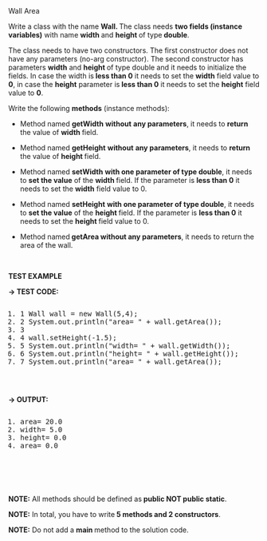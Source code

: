 <div class="instructions--content--1JI0g"><div class="instructions--title--3vSDk" data-purpose="exercise-title">Wall Area</div><div class="instructions--description--2Qd_w"><p>Write a class with the name <strong>Wall. </strong>The class needs <strong>two fields (instance variables)</strong> with name <strong>width </strong>and <strong>height </strong>of type<strong> double</strong>.</p><p>The class needs to have two constructors. The first constructor does not have any parameters (no-arg constructor). The second constructor has parameters <strong>width</strong> and <strong>height </strong>of type double and it needs to initialize the fields. In case the width is<strong> less than 0</strong> it needs to set the <strong>width</strong> field value to <strong>0</strong>, in case the <strong>height</strong> parameter is<strong> less than 0</strong> it needs to set the <strong>height</strong> field value to <strong>0</strong>.</p><p>Write the following <strong>methods</strong> (instance methods):</p><ul><li><p>Method named <strong>getWidth</strong> <strong>without</strong> <strong>any parameters</strong>, it needs to <strong>return</strong> the value of <strong>width </strong>field.</p></li><li><p>Method named <strong>getHeight</strong> <strong>without</strong> <strong>any parameters</strong>, it needs to <strong>return</strong> the value of <strong>height </strong>field.</p></li><li><p>Method named <strong>setWidth</strong> <strong>with one parameter of type double</strong>, it needs to <strong>set the value</strong> of the <strong>width </strong>field. If the parameter is <strong>less than 0</strong> it needs to set the <strong>width</strong> field value to 0.</p></li><li><p>Method named <strong>setHeight</strong> <strong>with one parameter of type double</strong>, it needs to <strong>set the value</strong> of the <strong>height </strong>field. If the parameter is <strong>less than 0</strong> it needs to set the <strong>height </strong>field value to 0.</p></li><li><p>Method named<strong> getArea without any parameters</strong>, it needs to return the area of the wall.</p></li></ul><p><br></p><p><strong>TEST EXAMPLE</strong></p><p><strong>→ TEST CODE:</strong></p><div class="ud-component--base-components--code-block" ng-non-bindable=""><div><pre class="prettyprint linenums prettyprinted" role="presentation" style=""><ol class="linenums"><li class="L0"><span class="lit">1</span><span class="pln"> </span><span class="typ">Wall</span><span class="pln"> wall </span><span class="pun">=</span><span class="pln"> </span><span class="kwd">new</span><span class="pln"> </span><span class="typ">Wall</span><span class="pun">(</span><span class="lit">5</span><span class="pun">,</span><span class="lit">4</span><span class="pun">);</span></li><li class="L1"><span class="lit">2</span><span class="pln"> </span><span class="typ">System</span><span class="pun">.</span><span class="kwd">out</span><span class="pun">.</span><span class="pln">println</span><span class="pun">(</span><span class="str">"area= "</span><span class="pln"> </span><span class="pun">+</span><span class="pln"> wall</span><span class="pun">.</span><span class="pln">getArea</span><span class="pun">());</span></li><li class="L2"><span class="lit">3</span><span class="pln"> </span></li><li class="L3"><span class="lit">4</span><span class="pln"> wall</span><span class="pun">.</span><span class="pln">setHeight</span><span class="pun">(-</span><span class="lit">1.5</span><span class="pun">);</span></li><li class="L4"><span class="lit">5</span><span class="pln"> </span><span class="typ">System</span><span class="pun">.</span><span class="kwd">out</span><span class="pun">.</span><span class="pln">println</span><span class="pun">(</span><span class="str">"width= "</span><span class="pln"> </span><span class="pun">+</span><span class="pln"> wall</span><span class="pun">.</span><span class="pln">getWidth</span><span class="pun">());</span></li><li class="L5"><span class="lit">6</span><span class="pln"> </span><span class="typ">System</span><span class="pun">.</span><span class="kwd">out</span><span class="pun">.</span><span class="pln">println</span><span class="pun">(</span><span class="str">"height= "</span><span class="pln"> </span><span class="pun">+</span><span class="pln"> wall</span><span class="pun">.</span><span class="pln">getHeight</span><span class="pun">());</span></li><li class="L6"><span class="lit">7</span><span class="pln"> </span><span class="typ">System</span><span class="pun">.</span><span class="kwd">out</span><span class="pun">.</span><span class="pln">println</span><span class="pun">(</span><span class="str">"area= "</span><span class="pln"> </span><span class="pun">+</span><span class="pln"> wall</span><span class="pun">.</span><span class="pln">getArea</span><span class="pun">());</span></li></ol></pre></div></div><p><br></p><p><strong>→ OUTPUT:</strong></p><div class="ud-component--base-components--code-block" ng-non-bindable=""><div><pre class="prettyprint linenums prettyprinted" role="presentation" style=""><ol class="linenums"><li class="L0"><span class="pln">area</span><span class="pun">=</span><span class="pln"> </span><span class="lit">20.0</span></li><li class="L1"><span class="pln">width</span><span class="pun">=</span><span class="pln"> </span><span class="lit">5.0</span></li><li class="L2"><span class="pln">height</span><span class="pun">=</span><span class="pln"> </span><span class="lit">0.0</span></li><li class="L3"><span class="pln">area</span><span class="pun">=</span><span class="pln"> </span><span class="lit">0.0</span></li></ol></pre></div></div><p><br></p><p><br></p><p><strong>NOTE:</strong> All <strong>​</strong>methods should be defined as<strong> public NOT public static</strong>.</p><p><strong>NOTE:</strong> In total, you have to write<strong> 5 methods and 2 constructors</strong>.</p><p><strong>NOTE:</strong> Do not add a <strong>main </strong>method to the solution code.</p></div></div><div class="instructions--drag-handle--ocDGT"></div>